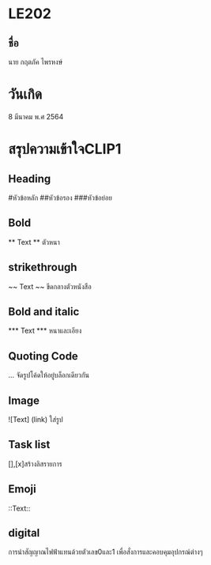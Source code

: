 # LE202

## ชื่อ
นาย กฤตภัค ไพรหงษ์
# วันเกิด
8 มีนาคม พ.ศ 2564

# สรุปความเข้าใจCLIP1
## Heading
#หัวข้อหลัก ##หัวข้อรอง ###หัวข้อย่อย
## Bold
** Text ** ตัวหนา
## strikethrough
~~ Text ~~ ขีดกลางตัวหนังสือ
## Bold and italic
*** Text *** หนาและเอียง
## Quoting Code
... จัดรูปโค้ดให้อยู๋บล็อกเดียวกัน
## Image
![Text] (link) ใส่รูป
## Task list
[],[x]สร้างลิสรายการ
## Emoji
::Text::

## digital
การนำสัญญาณไฟฟ้าแทนด้วยตัวเลข0และ1 เพื่อสั่งการและคอบคุมอุปกรณ์ต่างๆ
